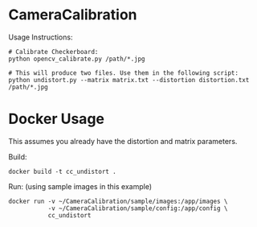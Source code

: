 # CameraCalibration

Usage Instructions:
```
# Calibrate Checkerboard:
python opencv_calibrate.py /path/*.jpg

# This will produce two files. Use them in the following script:
python undistort.py --matrix matrix.txt --distortion distortion.txt /path/*.jpg
```

# Docker Usage

This assumes you already have the distortion and matrix parameters. 

Build: 
```
docker build -t cc_undistort .
```

Run: (using sample images in this example)
```
docker run -v ~/CameraCalibration/sample/images:/app/images \
           -v ~/CameraCalibration/sample/config:/app/config \
           cc_undistort
```
